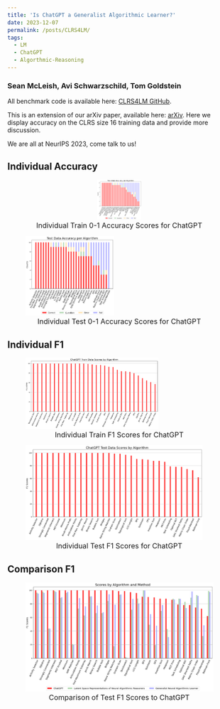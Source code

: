 ```yaml
---
title: 'Is ChatGPT a Generalist Algorithmic Learner?'
date: 2023-12-07
permalink: /posts/CLRS4LM/
tags:
  - LM
  - ChatGPT
  - Algorthmic-Reasoning
---
```

<html>
<h3>Sean McLeish, Avi Schwarzschild, Tom Goldstein</h3>
<p>All benchmark code is available here: <a href="https://github.com/mcleish7/CLRS4LM">CLRS4LM GitHub</a>.</p>
<p>This is an extension of our arXiv paper, available here:  <a href="https://github.com/mcleish7/CLRS4LM">arXiv</a>. Here we display accuracy on the CLRS size 16 training data and provide more discussion.</p>
<p>We are all at NeurIPS 2023, come talk to us!</p>


<h2>Individual Accuracy</h2>
<p itemprop="Individual Train 0-1 Accuracy Scores for ChatGPT">
  <figure style="text-align: center;">
    <img src='/images/CLRS-FIGURES/Train_accuracy_2.png' width="100">
    <figcaption style="text-align: center; font-size: 16px;">Individual Train 0-1 Accuracy Scores for ChatGPT</figcaption>
  </figure>
</p>
<p class="archive__item-excerpt" itemprop="Individual Test 0-1 Accuracy Scores for ChatGPT">
  <figure>
    <img src='/images/CLRS-FIGURES/Test_accuracy_2.png' width="200" style="text-align: center;">
    <figcaption style="text-align: center; font-size: 16px;">Individual Test 0-1 Accuracy Scores for ChatGPT</figcaption>
  </figure>
</p>

<h2>Individual F1</h2>
<p class="archive__item-excerpt" itemprop="Individual Train F1 Scores for ChatGPT">  
  <figure>
    <img src='/images/CLRS-FIGURES/bar_chart_3_train.png' width="300" style="text-align: center;">
    <figcaption style="text-align: center; font-size: 16px;">Individual Train F1 Scores for ChatGPT</figcaption>
  </figure>
</p>

<p class="archive__item-excerpt" itemprop="Individual Test F1 Scores for ChatGPT">
  <figure>
    <img src='/images/CLRS-FIGURES/bar_chart_3_test.png' width="400" style="text-align: center;">
    <figcaption style="text-align: center; font-size: 16px;">Individual Test F1 Scores for ChatGPT</figcaption>
  </figure>
</p>

<h2>Comparison F1</h2>
<p class="archive__item-excerpt" itemprop="Comparison of Test F1 Scores to ChatGPT"> 
  <figure>
    <img src='/images/CLRS-FIGURES/Test_compare_F1.png' width="500" style="text-align: center;">
    <figcaption style="text-align: center; font-size: 16px;">Comparison of Test F1 Scores to ChatGPT</figcaption>
  </figure>
</p>
</html>